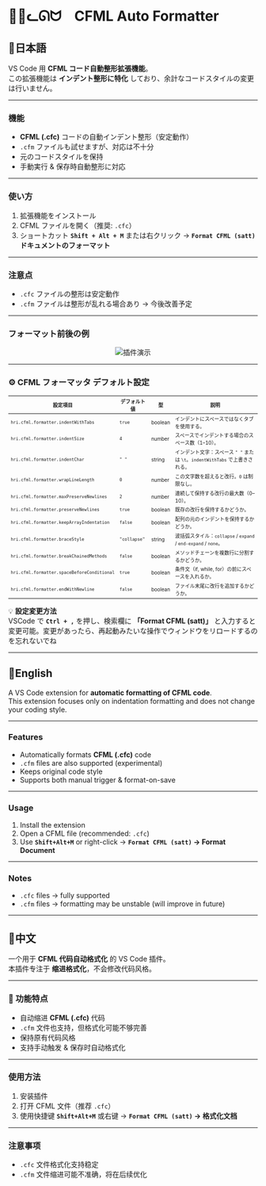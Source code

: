 # 🐧🎈ᓚᘏᗢ&nbsp;&nbsp;&nbsp;&nbsp;CFML Auto Formatter 

## 👘日本語

VS Code 用 **CFML コード自動整形拡張機能**。  
この拡張機能は **インデント整形に特化** しており、余計なコードスタイルの変更は行いません。

---

###  機能
- **CFML (.cfc)** コードの自動インデント整形（安定動作）
- `.cfm` ファイルも試せますが、対応は不十分
- 元のコードスタイルを保持
- 手動実行 & 保存時自動整形に対応

---

###  使い方
1. 拡張機能をインストール
2. CFML ファイルを開く（推奨: `.cfc`）
3. ショートカット **`Shift + Alt + M`** または右クリック → **`Format CFML (satt)` ドキュメントのフォーマット**

---

###  注意点
- `.cfc` ファイルの整形は安定動作  
- `.cfm` ファイルは整形が乱れる場合あり → 今後改善予定  

---

###  フォーマット前後の例
<div align="center">
  <img src="./images/2025-08-22_17h57_00.gif" alt="插件演示">
</div>

---

### ⚙️ CFML フォーマッタ デフォルト設定

<style>
table {
  font-size: 10px; /* 字体更小 */
}
</style>

| 設定項目 | デフォルト値 | 型 | 説明 |
| -------- | ------------ | ---- | ---- |
| `hri.cfml.formatter.indentWithTabs` | `true` | boolean | インデントにスペースではなくタブを使用する。 |
| `hri.cfml.formatter.indentSize` | `4` | number | スペースでインデントする場合のスペース数（1–10）。 |
| `hri.cfml.formatter.indentChar` | `" "` | string | インデント文字：スペース `" "` または `\t`。`indentWithTabs` で上書きされる。 |
| `hri.cfml.formatter.wrapLineLength` | `0` | number | この文字数を超えると改行。`0` は制限なし。 |
| `hri.cfml.formatter.maxPreserveNewlines` | `2` | number | 連続して保持する改行の最大数（0–10）。 |
| `hri.cfml.formatter.preserveNewlines` | `true` | boolean | 既存の改行を保持するかどうか。 |
| `hri.cfml.formatter.keepArrayIndentation` | `false` | boolean | 配列の元のインデントを保持するかどうか。 |
| `hri.cfml.formatter.braceStyle` | `"collapse"` | string | 波括弧スタイル：`collapse` / `expand` / `end-expand` / `none`。 |
| `hri.cfml.formatter.breakChainedMethods` | `false` | boolean | メソッドチェーンを複数行に分割するかどうか。 |
| `hri.cfml.formatter.spaceBeforeConditional` | `true` | boolean | 条件文（if, while, for）の前にスペースを入れるか。 |
| `hri.cfml.formatter.endWithNewline` | `false` | boolean | ファイル末尾に改行を追加するかどうか。 |

💡 **設定変更方法**  
VSCode で **`Ctrl + ,`** を押し、検索欄に **「Format CFML (satt)」** と入力すると変更可能。変更があったら、再起動みたいな操作でウィンドウをリロードするのを忘れないでね

---

## 🏈English

A VS Code extension for **automatic formatting of CFML code**.  
This extension focuses only on indentation formatting and does not change your coding style.

---

###  Features
- Automatically formats **CFML (.cfc)** code
- `.cfm` files are also supported (experimental)
- Keeps original code style
- Supports both manual trigger & format-on-save

---

###  Usage
1. Install the extension  
2. Open a CFML file (recommended: `.cfc`)  
3. Use **`Shift+Alt+M`** or right-click → **`Format CFML (satt)` → Format Document**  

---

###  Notes
- `.cfc` files → fully supported  
- `.cfm` files → formatting may be unstable (will improve in future)  

---

## 🐼中文

一个用于 **CFML 代码自动格式化** 的 VS Code 插件。  
本插件专注于 **缩进格式化**，不会修改代码风格。

---

### 🔧 功能特点
- 自动缩进 **CFML (.cfc)** 代码
- `.cfm` 文件也支持，但格式化可能不够完善
- 保持原有代码风格
- 支持手动触发 & 保存时自动格式化

---

###  使用方法
1. 安装插件  
2. 打开 CFML 文件（推荐 `.cfc`）  
3. 使用快捷键 **`Shift+Alt+M`** 或右键 → **`Format CFML (satt)` → 格式化文档**  

---

###  注意事项
- `.cfc` 文件格式化支持稳定  
- `.cfm` 文件缩进可能不准确，将在后续优化  
